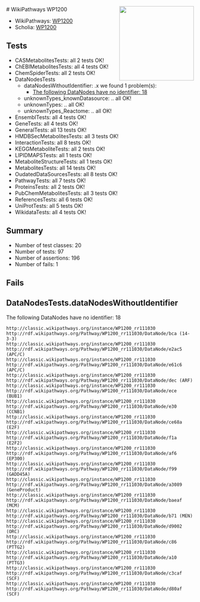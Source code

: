 <img style="float: right; width: 200px" src="https://upload.wikimedia.org/wikipedia/commons/thumb/8/83/Wplogo_with_text_500.png/640px-Wplogo_with_text_500.png" />
# WikiPathways WP1200

* WikiPathways: [WP1200](https://wikipathways.org/pathways/WP1200)
* Scholia: [WP1200](https://scholia.toolforge.org/wikipathways/WP1200)
## Tests
* CASMetabolitesTests: all 2 tests OK!
* ChEBIMetabolitesTests: all 4 tests OK!
* ChemSpiderTests: all 2 tests OK!
* DataNodesTests
    * dataNodesWithoutIdentifier: .x we found 1 problem(s):
        * [The following DataNodes have no identifier: 18](#8792c498)
    * unknownTypes_knownDatasource: .. all OK!
    * unknownTypes: .. all OK!
    * unknownTypes_Reactome: .. all OK!
* EnsemblTests: all 4 tests OK!
* GeneTests: all 4 tests OK!
* GeneralTests: all 13 tests OK!
* HMDBSecMetabolitesTests: all 3 tests OK!
* InteractionTests: all 8 tests OK!
* KEGGMetaboliteTests: all 2 tests OK!
* LIPIDMAPSTests: all 1 tests OK!
* MetaboliteStructureTests: all 1 tests OK!
* MetabolitesTests: all 14 tests OK!
* OudatedDataSourcesTests: all 8 tests OK!
* PathwayTests: all 7 tests OK!
* ProteinsTests: all 2 tests OK!
* PubChemMetabolitesTests: all 3 tests OK!
* ReferencesTests: all 6 tests OK!
* UniProtTests: all 5 tests OK!
* WikidataTests: all 4 tests OK!


## Summary

* Number of test classes: 20
* Number of tests: 97
* Number of assertions: 196
* Number of fails: 1

## Fails

<a name="8792c498" />

## DataNodesTests.dataNodesWithoutIdentifier

The following DataNodes have no identifier: 18
```
http://classic.wikipathways.org/instance/WP1200_rr111030 http://rdf.wikipathways.org/Pathway/WP1200_rr111030/DataNode/bca (14-3-3)
http://classic.wikipathways.org/instance/WP1200_rr111030 http://rdf.wikipathways.org/Pathway/WP1200_rr111030/DataNode/e2ac5 (APC/C)
http://classic.wikipathways.org/instance/WP1200_rr111030 http://rdf.wikipathways.org/Pathway/WP1200_rr111030/DataNode/e61c6 (APC/C)
http://classic.wikipathways.org/instance/WP1200_rr111030 http://rdf.wikipathways.org/Pathway/WP1200_rr111030/DataNode/dec (ARF)
http://classic.wikipathways.org/instance/WP1200_rr111030 http://rdf.wikipathways.org/Pathway/WP1200_rr111030/DataNode/ece (BUB1)
http://classic.wikipathways.org/instance/WP1200_rr111030 http://rdf.wikipathways.org/Pathway/WP1200_rr111030/DataNode/e30 (CCNB1)
http://classic.wikipathways.org/instance/WP1200_rr111030 http://rdf.wikipathways.org/Pathway/WP1200_rr111030/DataNode/ce68a (E2F)
http://classic.wikipathways.org/instance/WP1200_rr111030 http://rdf.wikipathways.org/Pathway/WP1200_rr111030/DataNode/f1a (E2F2)
http://classic.wikipathways.org/instance/WP1200_rr111030 http://rdf.wikipathways.org/Pathway/WP1200_rr111030/DataNode/af6 (EP300)
http://classic.wikipathways.org/instance/WP1200_rr111030 http://rdf.wikipathways.org/Pathway/WP1200_rr111030/DataNode/f99 (GADD45A)
http://classic.wikipathways.org/instance/WP1200_rr111030 http://rdf.wikipathways.org/Pathway/WP1200_rr111030/DataNode/a3089 (GeneProduct)
http://classic.wikipathways.org/instance/WP1200_rr111030 http://rdf.wikipathways.org/Pathway/WP1200_rr111030/DataNode/baeaf (MCM)
http://classic.wikipathways.org/instance/WP1200_rr111030 http://rdf.wikipathways.org/Pathway/WP1200_rr111030/DataNode/b71 (MEN)
http://classic.wikipathways.org/instance/WP1200_rr111030 http://rdf.wikipathways.org/Pathway/WP1200_rr111030/DataNode/d9002 (ORC)
http://classic.wikipathways.org/instance/WP1200_rr111030 http://rdf.wikipathways.org/Pathway/WP1200_rr111030/DataNode/c86 (PTTG2)
http://classic.wikipathways.org/instance/WP1200_rr111030 http://rdf.wikipathways.org/Pathway/WP1200_rr111030/DataNode/a10 (PTTG3)
http://classic.wikipathways.org/instance/WP1200_rr111030 http://rdf.wikipathways.org/Pathway/WP1200_rr111030/DataNode/c3caf (SCF)
http://classic.wikipathways.org/instance/WP1200_rr111030 http://rdf.wikipathways.org/Pathway/WP1200_rr111030/DataNode/d80af (SCF)
```

